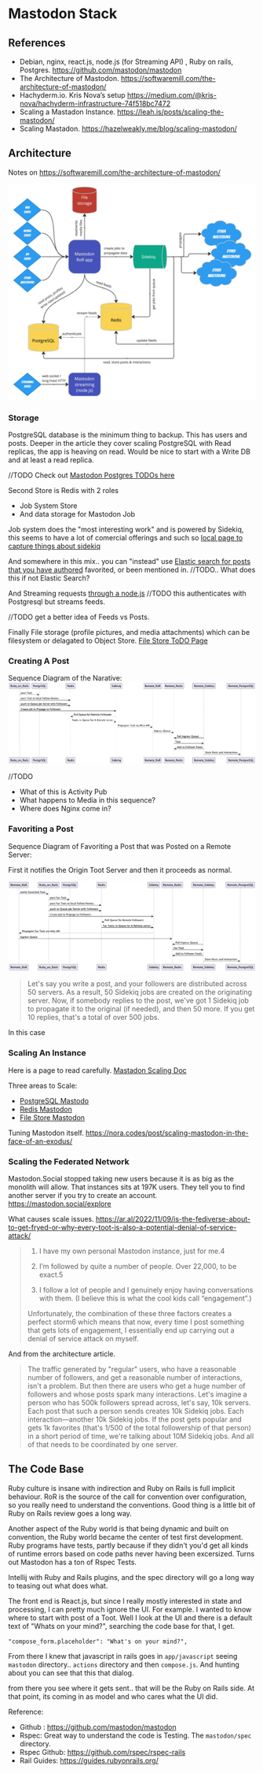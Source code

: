 # Mastodon Stack

## References
 * Debian, nginx, react.js, node.js (for Streaming API) ,  Ruby on rails, Postgres. https://github.com/mastodon/mastodon
 * The Architecture of Mastodon. https://softwaremill.com/the-architecture-of-mastodon/ 
 * Hachyderm.io. Kris Nova’s setup https://medium.com/@kris-nova/hachyderm-infrastructure-74f518bc7472
 * Scaling a Mastadon Instance. https://leah.is/posts/scaling-the-mastodon/
 * Scaling Mastadon.  https://hazelweakly.me/blog/scaling-mastodon/

## Architecture 

Notes on https://softwaremill.com/the-architecture-of-mastodon/

![Architecture of Mastodon from the article](images/mastodon-architecture.jpeg)

### Storage

PostgreSQL database is the minimum thing to backup.  This has users and posts.  Deeper in the
article they cover scaling PostgreSQL with Read replicas, the app is heaving on read.  Would 
be nice to start with a Write DB and at least a read replica. 

//TODO Check out [Mastodon Postgres TODOs here](postgresql.md)

Second Store is Redis with 2 roles
 * Job System Store
 * And data storage for Mastodon Job

Job system does the "most interesting work" and is powered by Sidekiq, this seems to have a 
lot of comercial offerings and such so [local page to capture things about sidekiq](sidekiq.md)

And somewhere in this mix.. you can "instead" use [Elastic search for posts that you have authored](https://docs.joinmastodon.org/admin/optional/elasticsearch/)
favorited, or been mentioned in.  //TODO.. What does this if not Elastic Search? 

And Streaming requests [through a node.js](https://docs.joinmastodon.org/methods/streaming/)
//TODO this authenticates with Postgresql but streams feeds.  

//TODO get a better idea of Feeds vs Posts.  

Finally File storage (profile pictures, and media attachments)  which can be filesystem or delagated 
to Object Store. [File Store ToDO Page](file-store.md)

### Creating A Post 

Sequence Diagram of the Narative:
![Mastodon Post Flow](images/post.png)

//TODO
 * What of this is Activity Pub
 * What happens to Media in this sequence? 
 * Where does Nginx come in? 

### Favoriting a Post

Sequence Diagram of Favoriting a Post that was Posted on a Remote Server:

First it notifies the Origin Toot Server and then it proceeds as normal. 

![Mastodon Remote Favorite Flow](images/favorite.png)

>Let's say you write a post, and your followers are distributed across 50 servers. As a result, 50 Sidekiq 
> jobs are created on the originating server. Now, if somebody replies to the post, we've got 1 Sidekiq 
> job to propagate it to the original (if needed), and then 50 more. If you get 10 replies, that's a total 
> of over 500 jobs.

In this case 


### Scaling An Instance

Here is a page to read carefully. [Mastadon Scaling Doc](https://github.com/mastodon/documentation/blob/master/content/en/admin/scaling.md)

Three areas to Scale:
  * [PostgreSQL Mastodo](postgresql.md)
  * [Redis Mastodon](redis.md)
  * [File Store Mastodon](file-store.md)

Tuning Mastodon itself. https://nora.codes/post/scaling-mastodon-in-the-face-of-an-exodus/

### Scaling the Federated Network

Mastodon.Social stopped taking new users because it is as big as the monolith will allow. 
That instances sits at 197K users.    They tell you to find another server if you try to 
create an account. https://mastodon.social/explore

What causes scale issues.  https://ar.al/2022/11/09/is-the-fediverse-about-to-get-fryed-or-why-every-toot-is-also-a-potential-denial-of-service-attack/

>1. I have my own personal Mastodon instance, just for me.4
>
>2. I’m followed by quite a number of people. Over 22,000, to be exact.5
>
>3. I follow a lot of people and I genuinely enjoy having conversations with them. (I believe this is 
>    what the cool kids call “engagement”.)
>
> Unfortunately, the combination of these three factors creates a perfect storm6 which means that now, 
> every time I post something that gets lots of engagement, I essentially end up carrying out a 
> denial of service attack on myself.

And from the architecture article.

>The traffic generated by "regular" users, who have a reasonable number of followers, and get a reasonable 
> number of interactions, isn't a problem. But then there are users who get a huge number of followers and 
> whose posts spark many interactions. Let's imagine a person who has 500k followers spread across, let's say,
> 10k servers. Each post that such a person sends creates 10k Sidekiq jobs. Each interaction—another 10k 
> Sidekiq jobs. If the post gets popular and gets 1k favorites (that's 1/500 of the total followership of 
> that person) in a short period of time, we're talking about 10M Sidekiq jobs. And all of that needs to be 
> coordinated by one server.


## The Code Base

Ruby culture is insane with indirection and Ruby on Rails is full implicit behaviour.   RoR is the source of the 
call for convention over configuration, so you really need to understand the conventions.   Good thing is 
a little bit of Ruby on Rails review goes a long way.   

Another aspect of the Ruby world is that being dynamic and built on convention, the Ruby world became the center of 
test first development.  Ruby programs have tests, partly because if they didn't you'd get all kinds of runtime errors 
based on code paths never having been excersized.  Turns out Mastodon has a ton of Rspec Tests.  

Intellij with Ruby and Rails plugins, and the spec directory will go a long way to teasing out what does what. 

The front end is React.js, but since I really mostly interested in state and processing, I can pretty much ignore 
the UI.  For example.  I wanted to know where to start with post of a Toot.  Well I look at the UI and there is a 
default text of "Whats on your mind?", searching the code base for that, I get.  

    "compose_form.placeholder": "What's on your mind?",

From there I knew that javascript in rails goes in `app/javascript` seeing `mastodon` directory.. `actions` directory
and then `compose.js`.  And hunting about you can see that this that dialog. 

from there you see where it gets sent.. that will be the Ruby on Rails side.  At that point, its coming in as  model and 
who cares what the UI did. 

Reference: 
  * Github : https://github.com/mastodon/mastodon
  * Rspec: Great way to understand the code is Testing.  The `mastodon/spec` directory.  
  * Rspec Github: https://github.com/rspec/rspec-rails
  * Rail Guides: https://guides.rubyonrails.org/
  